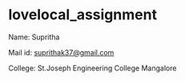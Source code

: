 # lovelocal_assignment

Name: Supritha  

Mail id: suprithak37@gmail.com  

College: St.Joseph Engineering College Mangalore
